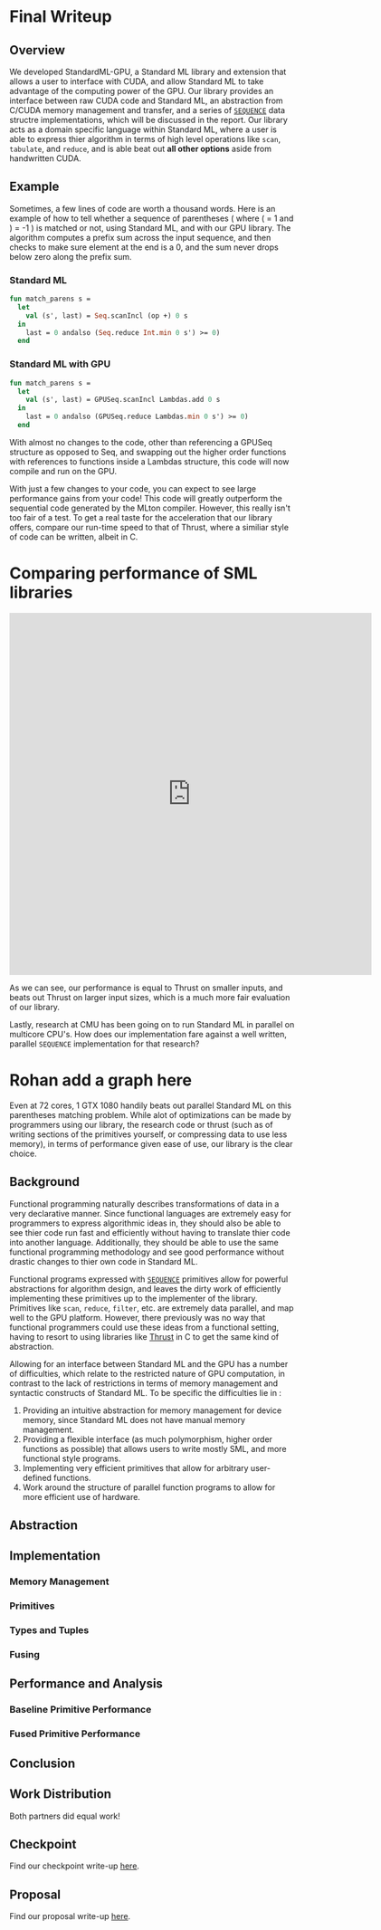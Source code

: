 # Final Writeup

## Overview
We developed StandardML-GPU, a Standard ML library and extension that allows a user to 
interface with CUDA, and allow Standard ML to take advantage of the computing power of the GPU. 
Our library provides an interface between raw CUDA code and Standard ML, an abstraction from
C/CUDA memory management and transfer, and a series of 
[`SEQUENCE`](http://www.cs.cmu.edu/~15210/docs/sig/sequence/SEQUENCE.html) data structre
implementations, which will be discussed in the report. Our library acts as a 
domain specific language within Standard ML, where a user
is able to express thier algorithm in terms of high level operations like `scan`, `tabulate`, 
and `reduce`, and is able beat out **all other options** aside from handwritten CUDA. 

## Example
Sometimes, a few lines of code are worth a thousand words. Here is an example of how to 
tell whether a sequence of parentheses ( where ( = 1 and ) = -1 ) is matched or not,
using Standard ML, and with our GPU library. The algorithm computes a prefix sum
across the input sequence, and then checks to make sure element at the end is a 0, and
the sum never drops below zero along the prefix sum. 

### Standard ML
~~~~ocaml
fun match_parens s = 
  let
    val (s', last) = Seq.scanIncl (op +) 0 s
  in
    last = 0 andalso (Seq.reduce Int.min 0 s') >= 0)
  end
~~~~
### Standard ML with GPU
~~~~ocaml
fun match_parens s = 
  let
    val (s', last) = GPUSeq.scanIncl Lambdas.add 0 s
  in
    last = 0 andalso (GPUSeq.reduce Lambdas.min 0 s') >= 0)
  end
~~~~

With almost no changes to the code, other than referencing a GPUSeq structure as opposed
to Seq, and swapping out the higher order functions with references to functions inside
a Lambdas structure, this code will now compile and run on the GPU. 

With just a few changes to your code, you can expect to see large performance gains
from your code! This code will greatly outperform the sequential code generated by the MLton compiler.
However, this really isn't too fair of a test. To get a real taste for the acceleration that 
our library offers, compare our run-time speed to that of Thrust, where a similiar style of
code can be written, albeit in C. 

# Comparing performance of SML libraries 
<iframe width="640" height="640" frameborder="0" scrolling="no" src="https://plot.ly/~bhoughton/1.embed"></iframe>

As we can see, our performance is equal to Thrust on smaller inputs, and beats out Thrust on larger 
input sizes, which is a much more fair evaluation of our library. 

Lastly, research at CMU has been going on to run Standard ML in parallel on multicore CPU's. How does
our implementation fare against a well written, parallel `SEQUENCE` implementation for that research?

# Rohan add a graph here

Even at 72 cores, 1 GTX 1080 handily beats out parallel Standard ML on this parentheses matching problem.
While alot of optimizations can be made by programmers using our library, the research code or thrust (such as
of writing sections of the primitives yourself, or compressing data to use less memory), in terms of 
performance given ease of use, our library is the clear choice. 

## Background
Functional programming naturally describes transformations of data in a very declarative manner.
Since functional languages are extremely easy for programmers to express algorithmic ideas in, 
they should also be able to see thier code run fast and efficiently without having to translate 
thier code into another language. Additionally, they should be able to use the same functional 
programming methodology and see good performance without drastic changes to thier own code in 
Standard ML. 

Functional programs expressed with [`SEQUENCE`](http://www.cs.cmu.edu/~15210/docs/sig/sequence/SEQUENCE.html) 
primitives allow for powerful abstractions for algorithm design, and leaves the dirty work of 
efficiently implementing these primitives up to the implementer of the library. Primitives like
`scan`, `reduce`, `filter`, etc. are extremely data parallel, and map well to the GPU platform. 
However, there previously was no way that functional programmers could use these ideas from a functional
setting, having to resort to using libraries like [Thrust](http://docs.nvidia.com/cuda/thrust/#axzz4gcJAv4tP) in 
C to get the same kind of abstraction. 

Allowing for an interface between Standard ML and the GPU has a number of difficulties, which 
relate to the restricted nature of GPU computation, in contrast to the lack of restrictions in 
terms of memory management and syntactic constructs of Standard ML. To be specific the difficulties lie in : 
1. Providing an intuitive abstraction for memory management for device memory, since Standard ML does not have manual memory management.
2. Providing a flexible interface (as much polymorphism, higher order functions as possible) that allows users to write mostly SML, and more functional style programs.
3. Implementing very efficient primitives that allow for arbitrary user-defined functions.
4. Work around the structure of parallel function programs to allow for more efficient use of hardware.

## Abstraction

## Implementation

### Memory Management

### Primitives

### Types and Tuples

### Fusing

## Performance and Analysis 

### Baseline Primitive Performance

### Fused Primitive Performance

## Conclusion

## Work Distribution

Both partners did equal work!

## Checkpoint
Find our checkpoint write-up [here](checkpoint.md).

## Proposal
Find our proposal write-up [here](proposal.md).
